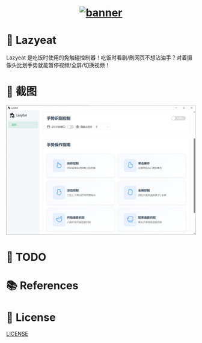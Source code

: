 <h1 align="center">
  <a href="https://github.com/maplelost/lazy-eat/releases">
    <img src="https://github.com/maplelost/lazy-eat/blob/master/neu/frontend/public/lazyteat.png?raw=true" width="150" height="150" alt="banner" /><br>
  </a>
</h1>

# 🍕 Lazyeat

Lazyeat 是吃饭时使用的免触碰控制器！吃饭时看剧/刷网页不想沾油手？对着摄像头比划手势就能暂停视频/全屏/切换视频！

# 🌠 截图
![img.png](.readme/img.png)

# 📝 TODO

# 📚 References

# 📃 License

[LICENSE](./LICENSE)
